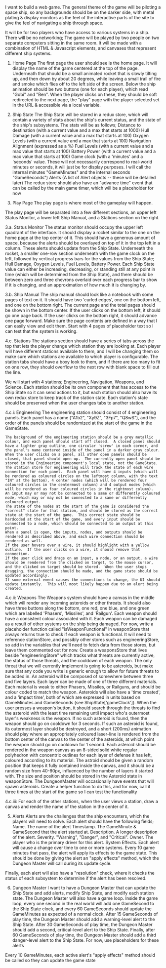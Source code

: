 I want to build a web game.  The general theme of the game will be piloting a space ship, so any backgrounds should be on the darker side, with metal plating & display monitors as the feel of the interactive parts of the site to give the feel of navigating a ship through space.

It will be for two players who have access to various systems in a ship.  There will be no networking; The game will be played by two people on two separate computers sitting in the same room. It will be made with a combination of HTML & Javascript elements, and canvases that represent different ship systems.

1. Home Page
The first page the user should see is the home page.  It will display the name of the game centered at the top of the page.  Underneath that should be a small animated rocket that is slowly tilting up, and then down by about 20 degrees, while leaving a small trail of fire and smoke which flies off to the left side of the screen.  Below the ship animation should be two buttons (one for each player), which read "Gobi" and "Ben".  When the player clicks on these, they should be soft redirected to the next page, the "play" page with the player selected set in the URL & accessible via a local variable.

2. Ship State
The Ship State will be stored in a redux store, which will contain a variety of stats about the ship's current status, and the state of the ship's subsystems.  The stats will be as follows;
Distance to destination (with a current value and a max that starts at 1000)
Hull Damage (with a current value and a max that starts at 100)
Oxygen Levels (with a current value and a max that starts at 100)
Navigation Alignment (expressed as a %)
Fuel Levels (with a current value and a max value that starts at 100)
Battery Power (with a current value and a max value that starts at 100)
Game clock (with a 'minutes' and a 'seconds' value.  These will not necessarily correspond to real-world minutes or seconds, it will just be for display purposes.  I will call the internal minutes "GameMinutes" and the internal seconds "GameSeconds")
Alerts (A list of Alert objects -- these will be detailed later)
The redux store should also have an "advance time" event that can be called by the main game timer, which will be a placeholder for now

3. Play Page
The play page is where most of the gameplay will happen.

The play page will be separated into a few different sections, an upper left Status Monitor, a lower left Ship Manual, and a Stations section on the right.

3.a. Status Monitor
The status monitor should occupy the upper left quadrant of the interface.  It should display a rocket similar to the one on the home page at the top center of it.  This should have a generous amount of space, because the alerts should be overlayed on top of it in the top left in a column.  These alerts should update from the Ship State.
Underneath the rocket, a smaller one-row section underneath with the game clock on the left, followed by vertical progress bars for the values from the Ship State;  Hull Damage, Oxygen Levels, Fuel Levels, Battery Power.  Each Ship State value can either be increasing, decreasing, or standing still at any point in time (which will be determined from the Ship State), and there should be between zero and three chevrons overlaid over each progress bar to show if it is changing, and an approximation of how much it is changing by.

3.b. Ship Manual
The ship manual should look like a notebook with some pages of text on it.  It should have two 'curled edges', one on the bottom left, and one on the bottom right.  The current page and the total pages should be shown in the bottom center. If the user clicks on the bottom left, it should go one page back.  If the user clicks on the bottom right, it should advance one page forward.  Make sure the page contents are defined in a way that I can easily view and edit them.  Start with 4 pages of placeholder text so I can test that the system is working.

4.c. Stations
The stations section should have a series of tabs across the top that lets the player change which station they are looking at.  Each player will have different stations available to them, and I will be changing them so make sure which stations are available to which player is configurable.  The station tabs should have a boxy look to them, and if there are too many to fit on one row, they should overflow to the next row with blank space to fill out the line.

We will start with 4 stations; Engineering, Navigation, Weapons, and Science.
Each station should be its own component that has access to the Ship State so it can send actions to it, but each station should also have its own redux store to keep track of the station state.  Each station's state should be preserved when the user changes tabs to another station.

4.c.i: Engineering
  The engineering station should consist of 4 engineering panels.  Each panel has a name ("A1b2", "Xy9Z", "3Fp7", "Q8wS"), and the order of the panels should be randomized at the start of the game in the GameState.

	The background of the engineering station should be a grey metallic colour, and each panel should start off closed.  A closed panel should have a lighter gray outline, one circular 'screw' in each corner, and the panel's name centered inside of the panel in a darker gray colour.
	When the user clicks on a panel, all other open panels should be closed, that panel should open up.  The currently open panel should be stored in the Engineering component's local state, not the GameState.
	The station store for engineering will track the state of each wire connection for each panel.  Each panel will have 4 inputs (which will be rendered as coloured circles on the leftmost column, with the text "IN" at the bottom), 4 center nodes (which will be rendered four coloured circles in the centermost column) and 4 output nodes (which will be rendered as four coloured circles in the rightmost column).  An input may or may not be connected to a same or differently coloured node, which may or may not be connected to a same or differently coloured output.
	The state of the nodes at the start of the game is considered the "correct" state for that station, and should be stored as the correct state at the start of the game.  This correct state should be hardcoded at the start of the game, and every input should be connected to a node, which should be connected to an output at this point.
	When a panel is open, the inputs, nodes, and outputs should be rendered as described above, and each wire connection should be rendered as well.
	If the user hovers over a wire, it should highlight with a yellow outline.  If the user clicks on a wire, it should remove that connection.
	If the user click and drags on an input, a node, or an output, a wire should be rendered from the clicked on target, to the mouse cursor, and the clicked on target should be stored.  When the user stops dragging, the connection should be made, and the game state should be updated accordingly.
	If some external event causes the connections to change, the UI should update instantly.  This will most likely happen due to an alert being created.

4.c.ii: Weapons
	The Weapons system should have a canvas in the middle which will render any incoming asteroids or other threats.  It should also have three buttons along the bottom, one red, one blue, and one green which are labelled 'Phasers', 'Missiles', and 'Railgun'.  Each weapon should have a consistent colour associated with it.
	Each weapon can be damaged as a result of other systems on the ship being damaged.  For now, write a placeholder function called "isWeapon<WeaponName>Functional" in weaponStore that always returns true to check if each weapon is functional.  It will need to reference stationStore, and possibly other stores such as engineeringStore, so add in the variables that we'll need to fetch data from those stores, but leave them commented out for now.
	Create a weaponsStore that lives beside "engineeringStore" which tracks what threats are currently active, the status of those threats, and the cooldown of each weapon.
	The only threat that we will currently implement is going to be asteroids, but make sure that any code you write is generic enough to allow for future threats to be added in.
	An asteroid will be composed of somewhere between three and five layers.  Each layer can be made of one of three different materials.  Each material is weak to either Phasers, Missiles, or Railguns, and should be colour coded to match the weapon.  Asteroids will also have a 'time created', and a 'impact time', both of which are expressed in units based on GameMinutes and GameSeconds (see ShipState['gameClock']).
	When the user presses a weapon's button, it should search through the threats to find the asteroid with the least time remaining until impact who's outermost layer's weakness is the weapon.  If no such asteroid is found, then the weapon should go on cooldown for 3 seconds.  If such an asteroid is found, its outermost layer should be destroyed, and a short (200ms) animation should play where an appropriately coloured laser-line is rendered from the bottom center of the canvas to the center of the asteroids, at which point the weapon should go on cooldown for 1 second.
	Each asteroid should be rendered in the weapon canvas as an 8-sided solid white regular polyhedron with concentric outlines for each layer of defense it has left, coloured according to its material. The astroid should be given a random position that keeps it fully contained inside the canvas, and it should be a random size from 40-80px, influenced by the number of layers it started with.  The size and position should be stored in the Asteroid state in weaponStore.
	The DungeonMaster will occasionally have events that will spawn asteroids.  Create a helper function to do this, and for now, call it three times at the start of the game so I can test the functionality


4.c.iii: For each of the other stations, when the user views a station, draw a canvas and render the name of the station in the center of it.

5. Alerts
Alerts are the challenges that the ship encounters, which the players will need to solve.
Each alert should have the following fields;
Name.  The name of the alert
Timestamp.  The GameMinute & GameSecond that the alert started at.
Description.  A longer description of the alert.
Severity.  "Warning", "Danger", and "Critical".
Owner.  The player who is the primary driver for this alert.
System Effects.  Each alert will cause a change over time to one or more systems.  Every 10 game minutes that pass, the alert will apply its effects to the game state.  This should be done by giving the alert an "apply effects" method, which the Dungeon Master will call during its update cycle.

Finally, each alert will also have a "resolution" check, where it checks the status of each subsystem to determine if the alert has been resolved.

6. Dungeon Master
I want to have a Dungeon Master that can update the Ship State and add alerts, modify Ship State, and modify each station state.
The Dungeon Master will also have a game loop.  Inside the game loop, every one second in the real world will add one GameSecond to the Ship State clock, and every 60 GameSeconds should update the GameMinutes as expected of a normal clock.
After 15 GameSeconds of play time, the Dungeon Master should add a warning-level alert to the Ship State.
After 30 GameSeconds of play time, the Dungeon Master should add a second, critical-level alert to the Ship State.
Finally, after 60 GameSeconds of play time, the Dungeon Master should add a third danger-level alert to the Ship State.
For now, use placeholders for these alerts

Every 10 GameMinutes, each active alert's "apply effects" method should be called so they can update the game state
